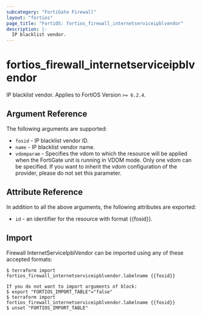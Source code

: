 ```yaml
---
subcategory: "FortiGate Firewall"
layout: "fortios"
page_title: "FortiOS: fortios_firewall_internetserviceipblvendor"
description: |-
  IP blacklist vendor.
---
```


# fortios_firewall_internetserviceipblvendor
IP blacklist vendor. Applies to FortiOS Version `>= 6.2.4`.

## Argument Reference

The following arguments are supported:

* `fosid` - IP blacklist vendor ID.
* `name` - IP blacklist vendor name.
* `vdomparam` - Specifies the vdom to which the resource will be applied when the FortiGate unit is running in VDOM mode. Only one vdom can be specified. If you want to inherit the vdom configuration of the provider, please do not set this parameter.


## Attribute Reference

In addition to all the above arguments, the following attributes are exported:
* `id` - an identifier for the resource with format {{fosid}}.

## Import

Firewall InternetServiceIpblVendor can be imported using any of these accepted formats:
```
$ terraform import fortios_firewall_internetserviceipblvendor.labelname {{fosid}}

If you do not want to import arguments of block:
$ export "FORTIOS_IMPORT_TABLE"="false"
$ terraform import fortios_firewall_internetserviceipblvendor.labelname {{fosid}}
$ unset "FORTIOS_IMPORT_TABLE"
```
